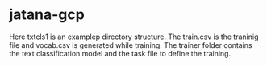 # jatana-gcp

Here txtcls1 is an examplep directory structure. 
The train.csv is the traninig file and vocab.csv is generated while training.
The trainer folder contains the text classification model and the task file to define the training.
